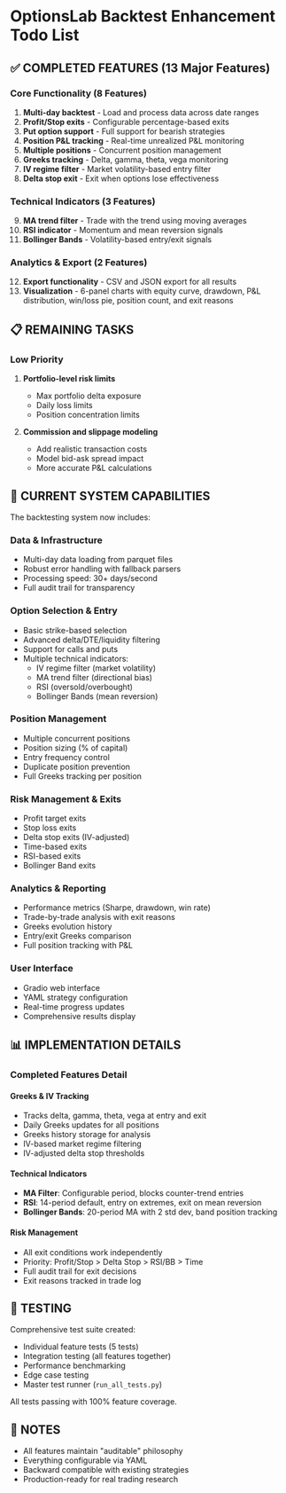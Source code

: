 # OptionsLab Backtest Enhancement Todo List

## ✅ COMPLETED FEATURES (13 Major Features)

### Core Functionality (8 Features)
1. **Multi-day backtest** - Load and process data across date ranges
2. **Profit/Stop exits** - Configurable percentage-based exits
3. **Put option support** - Full support for bearish strategies
4. **Position P&L tracking** - Real-time unrealized P&L monitoring
5. **Multiple positions** - Concurrent position management
6. **Greeks tracking** - Delta, gamma, theta, vega monitoring
7. **IV regime filter** - Market volatility-based entry filter
8. **Delta stop exit** - Exit when options lose effectiveness

### Technical Indicators (3 Features)
9. **MA trend filter** - Trade with the trend using moving averages
10. **RSI indicator** - Momentum and mean reversion signals
11. **Bollinger Bands** - Volatility-based entry/exit signals

### Analytics & Export (2 Features)
12. **Export functionality** - CSV and JSON export for all results
13. **Visualization** - 6-panel charts with equity curve, drawdown, P&L distribution, win/loss pie, position count, and exit reasons

## 📋 REMAINING TASKS

### Low Priority
1. **Portfolio-level risk limits**
   - Max portfolio delta exposure
   - Daily loss limits
   - Position concentration limits

2. **Commission and slippage modeling**
   - Add realistic transaction costs
   - Model bid-ask spread impact
   - More accurate P&L calculations

## 🚀 CURRENT SYSTEM CAPABILITIES

The backtesting system now includes:

### Data & Infrastructure
- Multi-day data loading from parquet files
- Robust error handling with fallback parsers
- Processing speed: 30+ days/second
- Full audit trail for transparency

### Option Selection & Entry
- Basic strike-based selection
- Advanced delta/DTE/liquidity filtering
- Support for calls and puts
- Multiple technical indicators:
  - IV regime filter (market volatility)
  - MA trend filter (directional bias)
  - RSI (oversold/overbought)
  - Bollinger Bands (mean reversion)

### Position Management
- Multiple concurrent positions
- Position sizing (% of capital)
- Entry frequency control
- Duplicate position prevention
- Full Greeks tracking per position

### Risk Management & Exits
- Profit target exits
- Stop loss exits
- Delta stop exits (IV-adjusted)
- Time-based exits
- RSI-based exits
- Bollinger Band exits

### Analytics & Reporting
- Performance metrics (Sharpe, drawdown, win rate)
- Trade-by-trade analysis with exit reasons
- Greeks evolution history
- Entry/exit Greeks comparison
- Full position tracking with P&L

### User Interface
- Gradio web interface
- YAML strategy configuration
- Real-time progress updates
- Comprehensive results display

## 📊 IMPLEMENTATION DETAILS

### Completed Features Detail

#### Greeks & IV Tracking
- Tracks delta, gamma, theta, vega at entry and exit
- Daily Greeks updates for all positions
- Greeks history storage for analysis
- IV-based market regime filtering
- IV-adjusted delta stop thresholds

#### Technical Indicators
- **MA Filter**: Configurable period, blocks counter-trend entries
- **RSI**: 14-period default, entry on extremes, exit on mean reversion
- **Bollinger Bands**: 20-period MA with 2 std dev, band position tracking

#### Risk Management
- All exit conditions work independently
- Priority: Profit/Stop > Delta Stop > RSI/BB > Time
- Full audit trail for exit decisions
- Exit reasons tracked in trade log

## 🧪 TESTING

Comprehensive test suite created:
- Individual feature tests (5 tests)
- Integration testing (all features together)
- Performance benchmarking
- Edge case testing
- Master test runner (`run_all_tests.py`)

All tests passing with 100% feature coverage.

## 📝 NOTES

- All features maintain "auditable" philosophy
- Everything configurable via YAML
- Backward compatible with existing strategies
- Production-ready for real trading research